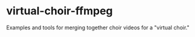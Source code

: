 # virtual-choir-ffmpeg

Examples and tools for merging together choir videos for a "virtual choir."
